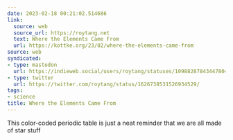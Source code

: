 ```yaml
---
date: 2023-02-18 00:21:02.514686
link:
  source: web
  source_url: https://roytang.net
  text: Where the Elements Came From
  url: https://kottke.org/23/02/where-the-elements-came-from
source: web
syndicated:
- type: mastodon
  url: https://indieweb.social/users/roytang/statuses/109882878434478048
- type: twitter
  url: https://twitter.com/roytang/status/1626738531526934529/
tags:
- science
title: Where the Elements Came From
---
```


This color-coded periodic table is just a neat reminder that we are all made of star stuff